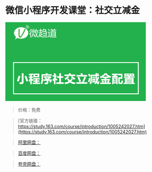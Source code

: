 # 微信小程序开发课堂：社交立减金

![img](../../../assets/study163/free/eb4b81b8-c266-4a8d-a110-beef8c88ad7f.png)

> 价格：免费

> [官方链接：https://study.163.com/course/introduction/1005242027.htm](https://study.163.com/course/introduction/1005242027.htm)

> [阿里网盘：]()

> [百度网盘：]()

> [夸克网盘：]()
